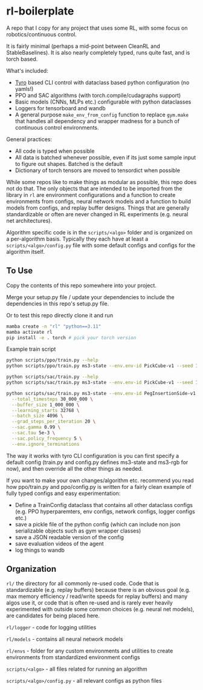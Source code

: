 # rl-boilerplate

A repo that I copy for any project that uses some RL, with some focus on robotics/continuous control.

It is fairly minimal (perhaps a mid-point between CleanRL and StableBaselines). It is also nearly completely typed, runs quite fast, and is torch based.

What's included:
- [Tyro](https://github.com/brentyi/tyro) based CLI control with dataclass based python configuration (no yamls!)
- PPO and SAC algorithms (with torch.compile/cudagraphs support)
- Basic models (CNNs, MLPs etc.) configurable with python dataclasses
- Loggers for tensorboard and wandb
- A general purpose `make_env_from_config` function to replace `gym.make` that handles all dependency and wrapper madness for a bunch of continuous control environments.

General practices:
- All code is typed when possible
- All data is batched whenever possible, even if its just some sample input to figure out shapes. Batched is the default
- Dictionary of torch tensors are moved to tensordict when possible

While some repos like to make things as modular as possible, this repo does not do that. The only objects that are intended to be imported from the library in `rl` are environment configurations and a function to create environments from configs, neural network models and a function to build models from configs, and replay buffer designs. Things that are generally standardizable or often are never changed in RL experiments (e.g. neural net architectures). 

Algorithm specific code is in the `scripts/<algo>` folder and is organized on a per-algorithm basis. Typically they each have at least a `scripts/<algo>/config.py` file with some default configs and configs for the algorithm itself.

## To Use

Copy the contents of this repo somewhere into your project.

Merge your setup.py file / update your dependencies to include the dependencies in this repo's setup.py file.
<!-- 
Replace / update the following files

`environment.yml` - change the name and add/remove pkgs

`pkgname` - rename folder to the actual project name

Then `mamba create env` or `conda create env` -->

Or to test this repo directly clone it and run

```bash
mamba create -n "rl" "python==3.11"
mamba activate rl
pip install -e . torch # pick your torch version
```

Example train script

```bash
python scripts/ppo/train.py --help
python scripts/ppo/train.py ms3-state --env.env-id PickCube-v1 --seed 1 --logger.exp-name "ppo-PickCube-v1-state-1"

python scripts/sac/train.py --help
python scripts/sac/train.py ms3-state --env.env-id PickCube-v1 --seed 1 --logger.exp-name "sac-PickCube-v1-state-1"

python scripts/sac/train.py ms3-state --env.env-id PegInsertionSide-v1 --seed 1 --logger.exp-name "sac-PegInsertionSide-v1-state-1" --num_eval_steps 100 \
  --total_timesteps 30_000_000 \
  --buffer_size 1_000_000 \
  --learning_starts 32768 \
  --batch_size 4096 \
  --grad_steps_per_iteration 20 \
  --sac.gamma 0.99 \
  --sac.tau 5e-3 \
  --sac.policy_frequency 5 \
  --env.ignore_terminations
```

The way it works with tyro CLI configuration is you can first specify a default config (train.py and config.py defines ms3-state and ms3-rgb for now), and then override all the other things as needed.

If you want to make your own changes/algorithm etc. recommend you read how ppo/train.py and ppo/config.py is written for a fairly clean example of fully typed configs and easy experimentation:
- Define a TrainConfig dataclass that contains all other dataclass configs (e.g. PPO hyperparemters, env configs, network configs, logger configs etc.)
- save a pickle file of the python config (which can include non json serializable objects such as gym wrapper classes)
- save a JSON readable version of the config
- save evaluation videos of the agent
- log things to wandb

## Organization

`rl/` the directory for all commonly re-used code. Code that is standardizable (e.g. replay buffers) because there is an obvious goal (e.g. max memory efficiency / read/write speeds for replay buffers) and many algos use it, or code that is often re-used and is rarely ever heavily experimented with outside some common choices (e.g. neural net models), are candidates for being placed here.

`rl/logger` - code for logging utilities

`rl/models` - contains all neural network models

`rl/envs` - folder for any custom environments and utilities to create environments from standardized environment configs

`scripts/<algo>` - all files related for running an algorithm

`scripts/<algo>/config.py` - all relevant configs as python files